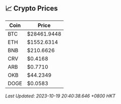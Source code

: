 ## 📈 Crypto Prices

| Coin | Price |
| ---- | ----- |
| BTC | $28461.9448 |
| ETH | $1552.6314 |
| BNB | $210.6626 |
| CRV | $0.4168 |
| ARB | $0.7710 |
| OKB | $44.2349 |
| DOGE | $0.0583 |

_Last Updated: 2023-10-19 20:40:38.646 +0800 HKT_